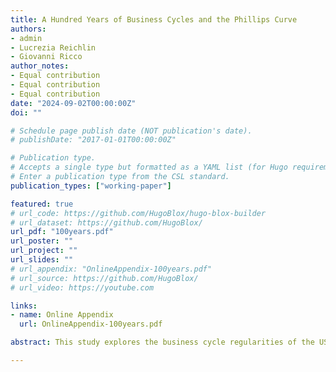 ```yaml
---
title: A Hundred Years of Business Cycles and the Phillips Curve
authors:
- admin
- Lucrezia Reichlin
- Giovanni Ricco
author_notes:
- Equal contribution
- Equal contribution
- Equal contribution
date: "2024-09-02T00:00:00Z"
doi: ""

# Schedule page publish date (NOT publication's date).
# publishDate: "2017-01-01T00:00:00Z"

# Publication type.
# Accepts a single type but formatted as a YAML list (for Hugo requirements).
# Enter a publication type from the CSL standard.
publication_types: ["working-paper"]

featured: true
# url_code: https://github.com/HugoBlox/hugo-blox-builder
# url_dataset: https://github.com/HugoBlox/
url_pdf: "100years.pdf"
url_poster: ""
url_project: ""
url_slides: ""
# url_appendix: "OnlineAppendix-100years.pdf"
# url_source: https://github.com/HugoBlox/
# url_video: https://youtube.com

links:
- name: Online Appendix
  url: OnlineAppendix-100years.pdf

abstract: This study explores the business cycle regularities of the US economy since 1900, in the spirit of Burns and Mitchell (1946). Using a multivariate unobserved components model, we estimate trends and cyclical components identified via restrictions grounded in economic theory and exploiting information in survey data. The stylised facts that we uncover are open to different structural interpretations but they rule out the hypothesis that the Phillips curve was ever dead.

---
```

